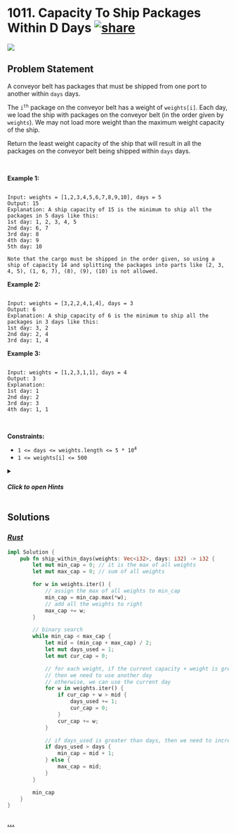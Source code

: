 # 1011. Capacity To Ship Packages Within D Days [![share]](https://leetcode.com/problems/capacity-to-ship-packages-within-d-days/)

![][medium]

## Problem Statement

<p>A conveyor belt has packages that must be shipped from one port to another within <code>days</code> days.</p>
<p>The <code>i<sup>th</sup></code> package on the conveyor belt has a weight of <code>weights[i]</code>. Each day, we load the ship with packages on the conveyor belt (in the order given by <code>weights</code>). We may not load more weight than the maximum weight capacity of the ship.</p>
<p>Return the least weight capacity of the ship that will result in all the packages on the conveyor belt being shipped within <code>days</code> days.</p>
<p> </p>
<p><strong class="example">Example 1:</strong></p>

```

Input: weights = [1,2,3,4,5,6,7,8,9,10], days = 5
Output: 15
Explanation: A ship capacity of 15 is the minimum to ship all the packages in 5 days like this:
1st day: 1, 2, 3, 4, 5
2nd day: 6, 7
3rd day: 8
4th day: 9
5th day: 10

Note that the cargo must be shipped in the order given, so using a ship of capacity 14 and splitting the packages into parts like (2, 3, 4, 5), (1, 6, 7), (8), (9), (10) is not allowed.
```

<p><strong class="example">Example 2:</strong></p>

```

Input: weights = [3,2,2,4,1,4], days = 3
Output: 6
Explanation: A ship capacity of 6 is the minimum to ship all the packages in 3 days like this:
1st day: 3, 2
2nd day: 2, 4
3rd day: 1, 4
```

<p><strong class="example">Example 3:</strong></p>

```

Input: weights = [1,2,3,1,1], days = 4
Output: 3
Explanation:
1st day: 1
2nd day: 2
3rd day: 3
4th day: 1, 1
```

<p> </p>
<p><strong>Constraints:</strong></p>
<ul>
<li><code>1 &lt;= days &lt;= weights.length &lt;= 5 * 10<sup>4</sup></code></li>
<li><code>1 &lt;= weights[i] &lt;= 500</code></li>
</ul>

<details>
<summary>

#### _Click to open Hints_

</summary>

- Binary search on the answer. We need a function possible(capacity) which returns true if and only if we can do the task in D days.

</details>

## Solutions

### [_Rust_](capacity_to_ship_packages_within_d_days.rs)

```rs [Rust]
impl Solution {
    pub fn ship_within_days(weights: Vec<i32>, days: i32) -> i32 {
        let mut min_cap = 0; // it is the max of all weights
        let mut max_cap = 0; // sum of all weights

        for w in weights.iter() {
            // assign the max of all weights to min_cap
            min_cap = min_cap.max(*w);
            // add all the weights to right
            max_cap += w;
        }

        // binary search
        while min_cap < max_cap {
            let mid = (min_cap + max_cap) / 2;
            let mut days_used = 1;
            let mut cur_cap = 0;

            // for each weight, if the current capacity + weight is greater than mid,
            // then we need to use another day
            // otherwise, we can use the current day
            for w in weights.iter() {
                if cur_cap + w > mid {
                    days_used += 1;
                    cur_cap = 0;
                }
                cur_cap += w;
            }

            // if days_used is greater than days, then we need to increase the capacity
            if days_used > days {
                min_cap = mid + 1;
            } else {
                max_cap = mid;
            }
        }

        min_cap
    }
}

```

### [_..._]()

```

```

<!----------------------------------{ link }--------------------------------->

[share]: https://graph.org/file/3ea5234dda646b71c574a.png
[easy]: https://img.shields.io/badge/Difficulty-Easy-bright.svg
[medium]: https://img.shields.io/badge/Difficulty-Medium-yellow.svg
[hard]: https://img.shields.io/badge/Difficulty-Hard-red.svg
